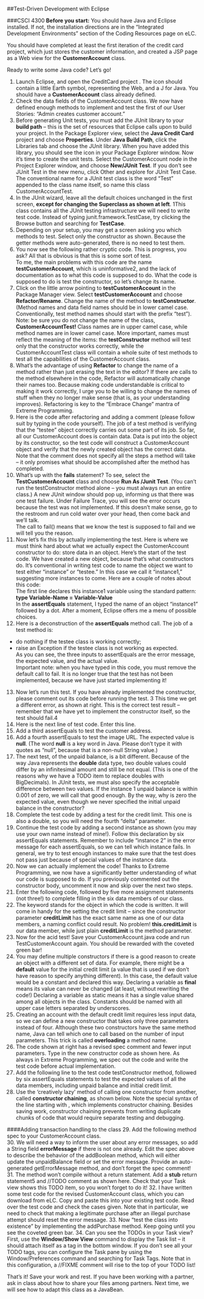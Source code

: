 ##Test-Driven Development with Eclipse

###CSCI 4300
**Before you start:** You should have Java and Eclipse installed. If not, the installation directions are in the “Integrated Development Environments” section of the Coding Resources page on eLC.

You should have completed at least the first iteration of the credit card project, which just stores the customer information, and created a JSP page as a Web view for the **CustomerAccount** class.

Ready to write some Java code? Let’s go!

1. Launch Eclipse, and open the CreditCard project . The  icon should contain a little Earth symbol, representing the Web, and a J for Java.  You should have a **CustomerAccount** class already defined.
2. Check the data fields of the CustomerAccount class.  We now have defined enough methods to implement and test the first of our User Stories: “Admin creates customer account.” 
3. Before generating Unit tests, you must add the JUnit library to your **build path** – this is the set of resources that Eclipse calls upon to build your project. In the Package Explorer view, select the **Java Credit Card** project and choose **Properties**. Under **Java Build Path**, click the Libraries tab and choose the JUnit library. When you have added this library, you should see the  icon in your Package Explorer window.
Now it’s time to create the unit tests. Select the CustomerAccount node in the Project Explorer window, and choose **New/JUnit Test**. If you don’t see JUnit Test in the new menu, click Other and explore for JUnit Test Case.  The conventional name for a JUnit test class is the word “Test” appended to the class name itself, so name this class CustomerAccountTest.
4. In the JUnit wizard, leave all the default choices unchanged in the first screen, **except for changing the Superclass as shown at left**. 1This class contains all the JUnit testing infrastructure we will need to write test code. Instead of typing junit.framework.TestCase, try clicking the Browse button and searching for **TestCase**.
5. Depending on your setup, you may get a screen asking you which methods to test. Select only the constructor as shown. Because the getter methods were auto-generated, there is no need to test them. 
6. You now see the following rather cryptic code. This is progress, you ask? All that is obvious is that this is some sort of test.  
To me, the main problems with this code are the name **testCustomerAccount**, which is uninformative2, and the lack of documentation as to what this code is supposed to do. What the code is supposed to do is test the constructor, so let’s change its name.
7. Click on the little arrow pointing to **testCustomerAccount** in the Package Manager view. Select **testCustomerAccount** and choose **Refactor/Rename**. Change the name of the method to **testConstructor**. (Method names and data field names should be in lower camel case. Conventionally, test method names should start with the prefix “test”).  
Note: be sure you do not change the name of the class, **CustomerAccountTest!**  Class names are in upper camel case, while method names are in lower camel case. More important, names must reflect the meaning of the items:  the **testConstructor** method will test only that the constructor works correctly, while the CustomerAccountTest class will contain a whole suite of test methods to test all the capabilities of the CustomerAccount class. 
8. What’s the advantage of using **Refactor** to change the name of a method rather than just erasing the text in the editor? If there are calls to the method elsewhere in the code, Refactor will automatically change their names too. Because making code understandable is critical to making it work correctly, I urge you to be willing to change the names of stuff when they no longer make sense (that is, as your understanding improves). Refactoring is key to the “Embrace Change” mantra of Extreme Programming.
9. Here is the code after refactoring and adding a comment (please follow suit by typing in the code yourself). The job of a test method is verifying that the “testee” object correctly carries out some part of its job.  So far, all our CustomerAccount does is contain data. Data is put into the object by its constructor, so the test code will construct a  CustomerAccount  object and verify that the  newly created object has the correct data.
Note that the comment does not specify all the steps a method will take – it only promises what should be accomplished after the method has completed.
10. What’s up with the **fails** statement? To see, select the **TestCustomerAccount** class and choose **Run As /Junit Test**. (You can’t run the testConstructor method alone – you must always run an entire class.) A new JUnit window should pop up, informing us that there was one test failure.  Under Failure Trace, you will see the error occurs because the test was not implemented. If this doesn’t make sense, go to the restroom and run cold water over your head, then come back and we’ll talk.  
The call to fail() means that we know the test is supposed to fail and we will tell you the reason.
11. Now let’s fix this by actually implementing the test. Here is where we must think hard about what we actually expect the CustomerAccount constructor to do: store data in an object. Here’s the start of the test code. We have created a new object, because that’s what constructors do. It’s conventional in writing test code to name the object we want to test either “instance” or “testee.” In this case we call it “instance1,” suggesting more instances to come. Here are a couple of notes about this code:  
The first line declares this instance1 variable using the standard pattern:  
**type Variable-Name = Variable-Value**  
In the **assertEquals** statement, I typed the name of an object “instance1” followed by a dot. After a moment, Eclipse offers me a menu of possible choices.
12. Here is a deconstruction of the **assertEquals** method call. The job of a test method is:  
* do nothing if the  testee class is working correctly;
* raise an Exception if the testee class is not working as expected.  
As you can see, the three inputs to assertEquals are the error message, the expected value, and the actual value.  
Important note: when you have typed in this code, you must remove the default call to fail. It is no longer true that the test has not been implemented, because we have just started implementing it!
13. Now let’s run this test. If you have already implemented the constructor, please comment out its code before running the test. 3 This time we get a different error, as shown at right. This is the correct test result – remember that we have yet to implement the constructor itself, so the test should fail.4
14. Here is the next line of test code. Enter this line.
15. Add a third assertEquals to test the customer address.
16. Add a fourth assertEquals to test the image URL. The expected value is **null**. (The word **null** is a key word in Java. Please don’t type it with quotes as “null”, because that is a non-null String value.)
17. The next test, of the unpaid balance, is a bit different. Because of the way Java represents the **double** data type,  two double values could differ by an infinitesimal amount and still be not equal. (This is one of the reasons why we have a TODO item to replace doubles with BigDecimals). In JUnit tests, we must also specify the acceptable difference between two values. If the instance 1 unpaid balance is within 0.001 of zero, we will call that good enough.
By the way, why is zero the expected value, even though we never specified the initial unpaid balance in the constructor?
18. Complete the test code by adding a test for the credit limit. This one is also a double, so you will need the fourth “delta” parameter.
19. Continue the test code by adding a second instance as shown (you may use your own name instead of mine!). Follow this declaration by six assertEquals statements. Remember to include “instance 2” in the error message for each assertEquals, so we can tell which instance fails. In general, we try to test enough instances to make sure that the test does not pass just because of special values of the instance data.
20. Now we can actually implement the code! Thanks to Extreme Programming, we now have a significantly better understanding of what our code is supposed to do.  If you previously commented out the constructor body, uncomment it now and skip over the next two steps.
21. Enter the following code, followed by five more assignment statements (not three!) to complete filling in the six data members of our class. 
22. The keyword  stands for the object in which the code is written. It will come in handy for the setting the credit limit – since the constructor parameter **creditLimit** has the exact same name as one of our data members, a naming conflict could result. No problem!  **this.creditLimit** is our data member, while just plain **creditLimit** is the method parameter.
23. Now for the acid test! Save your CustomerAccount.java code and run TestCustomerAccount again. You should be rewarded with the coveted green bar!
24. You may define multiple constructors if there is a good reason to create an object with a different set of data.  For example, there might be a **default** value for the initial credit limit (a value that is used if we don’t have reason to specify anything different).  In this case, the default value would be a constant and declared this way.  Declaring a variable as **final** means its value can never be changed (at least, without rewriting the code!) Declaring a variable as static means it has a single value shared among all objects in the class. Constants should be named with all upper case letters separated by underscores.
25. Creating an account with the default credit limit requires less input data, so we can define a new constructor that takes only three parameters instead of four. Although these two constructors have the same method name, Java can tell which one to call based on the number of input parameters. This trick is called **overloading** a method name.
26. The code shown at right has a revised spec comment and fewer input parameters. Type in the new constructor code as shown here. As always in Extreme Programming, we spec out the code and write the test code before actual implementation.
27. Add the following line to the test code testConstructor method, followed by six assertEquals statements to test the expected values of all the data members, including unpaid balance and initial credit limit.
28.  Use the ‘creatively lazy’ method of calling one constructor from another, called **constructor chaining**, as shown below. Note the special syntax of the line starting with , which implements constructor chaining. Besides saving work, constructor chaining prevents from writing duplicate chunks of code that would require separate testing and debugging.

####Adding transaction handling to the class
29. Add the following method spec to your CustomerAccount class.  
30. We will need a way to inform the user about any error messages, so add a String field **errorMessage** if there is not one already. Edit the spec above to describe the behavior of the addBoolean method, which will either update the unpaidBalance field or set the error message. Provide an auto-generated getErrorMessage method, and don’t forget the spec comment!
31. The method won’t compile without a return statement. Add a **stub** return statement5 and //TODO comment as shown here. Check that your Task view shows this TODO item, so you won’t forget to do it!
32. I have written some test code for the revised CustomerAccount class, which you can download from eLC.  Copy and paste this into your existing test code. Read over the test code and check the cases given. Note that in particular, we need to check that making a legitimate purchase after an illegal purchase attempt should reset the error message.
33. Now “test the class into existence” by implementing the addPurchase method.  Keep going until you see the coveted green bar.
34. Can you see the TODOs in your Task view? First, use the **Window/Show View** command to display the Task list – it should attach itself as a tag in the bottom window. If you don’t see all your TODO tags, you can configure the Task pane by using the Window/Preferences command and searching for Task Tags. Note that in this configuration, a //FIXME comment will rise to the top of your TODO list!

That’s it! Save your work and rest. If you have been working with a partner, ask in class about how to share your files among partners. Next time, we will see how to adapt this class as a JavaBean.
